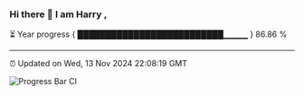 ### Hi there 👋 I am Harry , 

⏳ Year progress { ██████████████████████████▁▁▁▁ } 86.86 %

---

⏰ Updated on Wed, 13 Nov 2024 22:08:19 GMT

![Progress Bar CI](https://github.com/duykhang68/duykhang68/workflows/Progress%20Bar%20CI/badge.svg)

